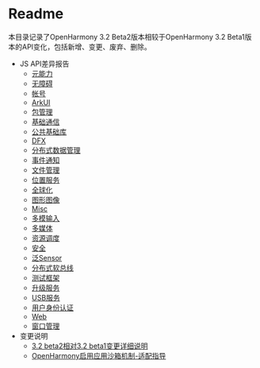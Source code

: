 # Readme

本目录记录了OpenHarmony 3.2 Beta2版本相较于OpenHarmony 3.2 Beta1版本的API变化，包括新增、变更、废弃、删除。

- JS API差异报告
  - [元能力](js-apidiff-ability.md)
  - [无障碍](js-apidiff-accessibility.md)
  - [帐号](js-apidiff-account.md)
  - [ArkUI](js-apidiff-arkui.md)
  - [包管理](js-apidiff-bundle.md)
  - [基础通信](js-apidiff-communicate.md)
  - [公共基础库](js-apidiff-compiler-and-runtime.md)
  - [DFX](js-apidiff-dfx.md)
  - [分布式数据管理](js-apidiff-distributed-data.md)
  - [事件通知](js-apidiff-event-and-notification.md)
  - [文件管理](js-apidiff-file-management.md)
  - [位置服务](js-apidiff-geolocation.md)
  - [全球化](js-apidiff-global.md)
  - [图形图像](js-apidiff-graphic.md)
  - [Misc](js-apidiff-misc.md)
  - [多模输入](js-apidiff-multi-modal-input.md)
  - [多媒体](js-apidiff-multimedia.md)
  - [资源调度](js-apidiff-resource-scheduler.md)
  - [安全](js-apidiff-security.md)
  - [泛Sensor](js-apidiff-sensor.md)
  - [分布式软总线](js-apidiff-soft-bus.md)
  - [测试框架](js-apidiff-unitest.md)
  - [升级服务](js-apidiff-update.md)
  - [USB服务](js-apidiff-usb.md)
  - [用户身份认证](js-apidiff-user-authentication.md)
  - [Web](js-apidiff-web.md)
  - [窗口管理](js-apidiff-window.md)
- 变更说明
  - [3.2 beta2相对3.2 beta1变更详细说明](changelog-v3.2-beta2.md)
  - [OpenHarmony启用应用沙箱机制-适配指导](application-sandbox-adaptation-guide.md)
